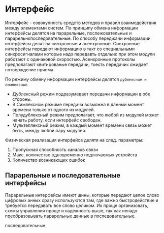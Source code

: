 # Интерфейс

Интерфейс - совокупность средств методов и правил взаимодействия между элементами систем. По принципу обмена информации интерфейсы делятся на парарельные, послежовательные и парарельнопоследовательные. По способу переджачи информации интерфейсы делят на синхронные и асенхронные. Синхронные интерфейсы передают информацию в такт со специальными синхросигналами которые надо передавть отдельно при этом модули работают с одинаковой скоростью. Асенхронные протоколы предполагают квитированые передачи, тоесть передачик ожидает потверждение приема. 

По режиму обмену информации интерфейсы делятся `дублексные и симлексные`.
+ Дублексный режим подразумевает передачи информации в обе стороны. 
+ В Симлексном режиме передача возможна в данный момент времени только от одного из модулей. 
+ Полудублексный режим предполагает, что любой из модулей может начать работу, если интерфейс свободен. 
+ Мультеплексный режим, в каждый момент времени связь может быть, между любой пару модулей.
 
 Физическая реализация интерфейса делятя на след. параметры:
 1. Пропускная способность каналов связи
 2. Макс. количество одновременно подлючаемых устройств
 3. Количество возникающих ошибок    

## Парарельные и последовательные интерфейсы

 Парарельные интерфейсы имеют шины, которые передают целое слово цифровых анных сразу используются там, где важно быстродействие и требуется передавать все слово целиком. Их проще организовать, схемы управления проще и надежность выше, так как ненадо преобразовывать парарельные данные в последовательные. 

 последовательные 

